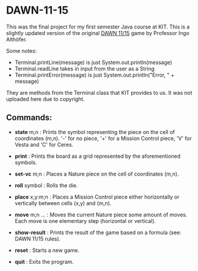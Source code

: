 # DAWN-11-15
This was the final project for my first semester Java course at KIT. This is a slightly updated version of the original [DAWN 11/15](https://www.althofer.de/dawn-11-15.html) game by Professor Ingo Althöfer.

Some notes:
* Terminal.printLine(message) is just System.out.println(message)
* Terminal.readLine takes in input from the user as a String
* Terminal.printError(message) is just System.out.println("Error, " + message)

They are methods from the Terminal class that KIT provides to us. It was not uploaded here due to copyright.

## Commands:
* **state** m;n : Prints the symbol representing the piece on the cell of coordinates (m,n). '-' for no piece, '+' for a Mission Control piece, 'V' for Vesta and 'C' for Ceres.

* **print** : Prints the board as a grid represented by the aforementioned symbols.

* **set-vc** m;n : Places a Nature piece on the cell of coordinates (m,n).
  
* **roll** symbol : Rolls the die.
  
* **place** x;y:m;n : Places a Mission Control piece either horizontally or vertically between cells (x,y) and (m,n).
  
* **move** m;n ... : Moves the current Nature piece some amount of moves. Each move is one elementary step (horizontal or vertical).

* **show-result** : Prints the result of the game based on a formula (see: DAWN 11/15 rules).

* **reset** : Starts a new game.

* **quit** : Exits the program.
